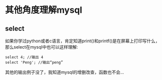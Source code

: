 # 其他角度理解mysql

## select

如果你学过python或者c语言，肯定知道print()和printf()是在屏幕上打印写什么，那么select在mysql中也可以这样理解:

```mysql
select 4; //输出 4
select 'Peng'; //输出“peng”
```

其他的输出例子没了，我知道mysql的增删改查，函数也不会...